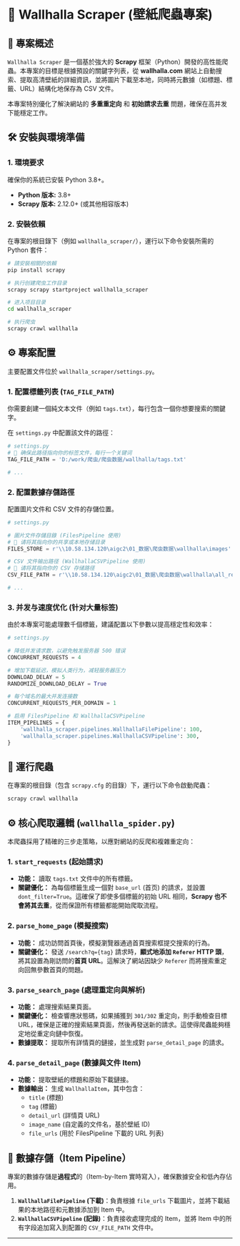 
# 🤖 Wallhalla Scraper (壁紙爬蟲專案)

## 📖 專案概述

`Wallhalla Scraper` 是一個基於強大的 **Scrapy** 框架（Python）開發的高性能爬蟲。本專案的目標是根據預設的關鍵字列表，從 **wallhalla.com** 網站上自動搜索、提取高清壁紙的詳細資訊，並將圖片下載至本地，同時將元數據（如標題、標籤、URL）結構化地保存為 CSV 文件。

本專案特別優化了解決網站的 **多重重定向** 和 **初始請求去重** 問題，確保在高并发下能穩定工作。

## 🛠️ 安裝與環境準備

### 1\. 環境要求

確保你的系統已安裝 Python 3.8+。

  * **Python 版本:** 3.8+
  * **Scrapy 版本:** 2.12.0+ (或其他相容版本)

### 2\. 安裝依賴

在專案的根目錄下（例如 `wallhalla_scraper/`），運行以下命令安裝所需的 Python 套件：

```bash
# 請安裝相關的依賴
pip install scrapy

# 执行创建爬虫工作目录
scrapy scrapy startproject wallhalla_scraper

# 进入项目目录
cd wallhalla_scraper

# 执行爬虫
scrapy crawl wallhalla


```

## ⚙️ 專案配置

主要配置文件位於 `wallhalla_scraper/settings.py`。

### 1\. 配置標籤列表 (`TAG_FILE_PATH`)

你需要創建一個純文本文件（例如 `tags.txt`），每行包含一個你想要搜索的關鍵字。

在 `settings.py` 中配置該文件的路徑：

```python
# settings.py
# 🚨 确保此路径指向你的标签文件，每行一个关键词
TAG_FILE_PATH = 'D:/work/爬虫/爬虫数据/wallhalla/tags.txt' 

# ... 
```

### 2\. 配置數據存儲路徑

配置圖片文件和 CSV 文件的存儲位置。

```python
# settings.py

# 圖片文件存儲目錄 (FilesPipeline 使用)
# 🚨 请将其指向你的共享或本地存储目录
FILES_STORE = r'\\10.58.134.120\aigc2\01_数据\爬虫数据\wallhalla\images' 

# CSV 文件输出路径 (WallhallaCSVPipeline 使用)
# 🚨 请将其指向你的 CSV 存储路径
CSV_FILE_PATH = r'\\10.58.134.120\aigc2\01_数据\爬虫数据\wallhalla\all_records_wallhalla_scrapy.csv'

# ...
```

### 3\. 并发与速度优化 (针对大量标签)

由於本專案可能處理數千個標籤，建議配置以下參數以提高穩定性和效率：

```python
# settings.py

# 降低并发请求数，以避免触发服务器 500 错误
CONCURRENT_REQUESTS = 4 

# 增加下载延迟，模拟人类行为，减轻服务器压力
DOWNLOAD_DELAY = 5      
RANDOMIZE_DOWNLOAD_DELAY = True

# 每个域名的最大并发连接数
CONCURRENT_REQUESTS_PER_DOMAIN = 1 

# 启用 FilesPipeline 和 WallhallaCSVPipeline
ITEM_PIPELINES = {
    'wallhalla_scraper.pipelines.WallhallaFilePipeline': 100,
    'wallhalla_scraper.pipelines.WallhallaCSVPipeline': 300, 
}
```

## 🚀 運行爬蟲

在專案的根目錄（包含 `scrapy.cfg` 的目錄）下，運行以下命令啟動爬蟲：

```bash
scrapy crawl wallhalla
```

## ⚙️ 核心爬取邏輯 (`wallhalla_spider.py`)

本爬蟲採用了精確的三步走策略，以應對網站的反爬和複雜重定向：

### 1\. `start_requests` (起始請求)

  * **功能：** 讀取 `tags.txt` 文件中的所有標籤。
  * **關鍵優化：** 為每個標籤生成一個對 `base_url` (首页) 的請求，並設置 `dont_filter=True`。這確保了即使多個標籤的初始 URL 相同，**Scrapy 也不會將其去重**，從而保證所有標籤都能開始爬取流程。

### 2\. `parse_home_page` (模擬搜索)

  * **功能：** 成功訪問首頁後，模擬瀏覽器通過首頁搜索框提交搜索的行為。
  * **關鍵優化：** 發送 `/search?q={tag}` 請求時，**顯式地添加 `Referer` HTTP 頭**，將其設置為剛訪問的**首頁 URL**。這解決了網站因缺少 `Referer` 而將搜索重定向回無參數首頁的問題。

### 3\. `parse_search_page` (處理重定向與解析)

  * **功能：** 處理搜索結果頁面。
  * **關鍵優化：** 檢查響應狀態碼，如果捕獲到 `301/302` 重定向，則手動檢查目標 URL，確保是正確的搜索結果頁面，然後再發送新的請求。這使得爬蟲能夠穩定地從重定向鏈中恢復。
  * **數據提取：** 提取所有詳情頁的鏈接，並生成對 `parse_detail_page` 的請求。

### 4\. `parse_detail_page` (數據與文件 Item)

  * **功能：** 提取壁紙的標題和原始下載鏈接。
  * **數據輸出：** 生成 `WallhallaItem`，其中包含：
      * `title` (標題)
      * `tag` (標籤)
      * `detail_url` (詳情頁 URL)
      * `image_name` (自定義的文件名，基於壁紙 ID)
      * `file_urls` (用於 FilesPipeline 下載的 URL 列表)

## 💾 數據存儲（Item Pipeline）

專案的數據存儲是**過程式**的（Item-by-Item 實時寫入），確保數據安全和低內存佔用。

1.  **`WallhallaFilePipeline` (下載)**：負責根據 `file_urls` 下載圖片，並將下載結果的本地路徑和元數據添加到 Item 中。
2.  **`WallhallaCSVPipeline` (記錄)**：負責接收處理完成的 Item，並將 Item 中的所有字段追加寫入到配置的 `CSV_FILE_PATH` 文件中。

-----
